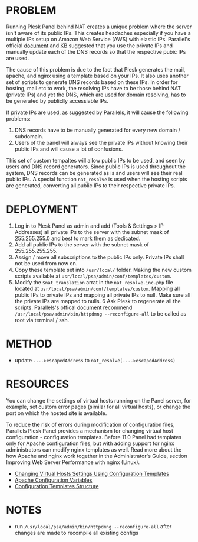 PROBLEM
=======
Running Plesk Panel behind NAT creates a unique problem where the server isn't aware of its public IPs. This creates headaches especially if you have a multiple IPs setup on Amazon Web Service (AWS) with elastic IPs. Parallel's official [document](http://download1.parallels.com/Plesk/PP11/11.5/Doc/en-US/online/plesk-administrator-guide/index.htm?fileName=64949.htm) and [KB](http://kb.parallels.com/1984) suggested that you use the private IPs and manually update each of the DNS records so that the respective pubic IPs are used.

The cause of this problem is due to the fact that Plesk generates the mail, apache, and nginx using a template based on your IPs. It also uses another set of scripts to generate DNS records based on these IPs. In order for hosting, mail etc to work, the resolving IPs have to be those behind NAT (private IPs) and yet the DNS, which are used for domain resolving, has to be generated by publiclly accessiable IPs.

If private IPs are used, as suggested by Parallels, it will cause the following problems:

1. DNS records have to be manually generated for every new domain / subdomain.
2. Users of the panel will always see the private IPs without knowing their public IPs and will cause a lot of confusions.

This set of custom tempaltes will allow public IPs to be used, and seen by users and DNS record generators. Since public IPs is used throughout the system, DNS records can be generated as is and users will see their real public IPs. A special function ```nat_resolve``` is used when the hosting scripts are generated, converting all public IPs to their respective private IPs.

DEPLOYMENT
==========
1. Log in to Plesk Panel as admin and add (Tools & Settings > IP Addresses) all private IPs to the server with the subnet mask of 255.255.255.0 and best to mark them as dedicated.
2. Add all public IPs to the server with the subnet mask of 255.255.255.255.
3. Assign / move all subscriptions to the public IPs only. Private IPs shall not be used from now on.
4. Copy these template set into ```/usr/local/``` folder. Making the new custom scripts available at ```usr/local/psa/admin/conf/templates/custom```.
5. Modify the ```$nat_translation``` arrat in the ```nat_resolve.inc.php``` file located at ```usr/local/psa/admin/conf/templates/custom```. Mapping all public IPs to private IPs and mapping all private IPs to null. Make sure all the private IPs are mapped to nulls.
6 Ask Plesk to regenerate all the scripts. Parallels's offical [document](http://download1.parallels.com/Plesk/PP11/11.0/Doc/en-US/online/plesk-linux-advanced-administration-guide/index.htm?fileName=68693.htm) recommend ```/usr/local/psa/admin/bin/httpdmng --reconfigure-all``` to be called as root via terminal / ssh.

METHOD
======
* update ```...->escapedAddress``` to ```nat_resolve(...->escapedAddress)```

RESOURCES
=========
You can change the settings of virtual hosts running on the Panel server, for example, set custom error pages (similar for all virtual hosts), or change the port on which the hosted site is available.

To reduce the risk of errors during modification of configuration files, Parallels Plesk Panel provides a mechanism for changing virtual host configuration - configuration templates. Before 11.0 Panel had templates only for Apache configuration files, but with adding support for nginx administrators can modify nginx templates as well. Read more about the how Apache and nginx work together in the Administrator's Guide, section Improving Web Server Performance with nginx (Linux).

* [Changing Virtual Hosts Settings Using Configuration Templates](http://download1.parallels.com/Plesk/PP11/11.0/Doc/en-US/online/plesk-linux-advanced-administration-guide/index.htm?fileName=68693.htm)
* [Apache Configuration Variables](http://download1.parallels.com/Plesk/PP11/11.0/Doc/en-US/online/plesk-linux-advanced-administration-guide/index.htm?fileName=68713.htm)
* [Configuration Templates Structure](http://download1.parallels.com/Plesk/PP11/11.0/Doc/en-US/online/plesk-linux-advanced-administration-guide/index.htm?fileName=68820.htm)

NOTES
=====
* run ```/usr/local/psa/admin/bin/httpdmng --reconfigure-all``` after changes are made to recompile all existing configs